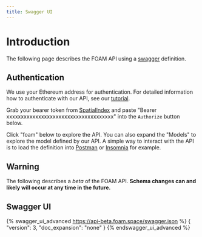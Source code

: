 ```yaml
---
title: Swagger UI
---
```


# Introduction

The following page describes the FOAM API using a [swagger](https://swagger.io/) definition.

## Authentication

We use your Ethereum address for authentication. For detailed information how to authenticate with our API, see our [tutorial](../tutorials/intro_to_api.html).

Grab your bearer token from [SpatialIndex](https://beta.foam.space) and paste "Bearer xxxxxxxxxxxxxxxxxxxxxxxxxxxxxxxxxxxxx" into the `Authorize` button below.

Click "foam" below to explore the API. You can also expand the "Models" to explore the model defined by our API.
A simple way to interact with the API is to load the definition into [Postman](https://www.getpostman.com/) or [Insomnia](https://insomnia.rest/) for example.

## Warning

The following describes a _beta_ of the FOAM API. **Schema changes can and likely will occur at any time in the future.**

## Swagger UI

{% swagger_ui_advanced https://api-beta.foam.space/swagger.json %}
{
  "version": 3,
  "doc_expansion": "none"
}
{% endswagger_ui_advanced %}
